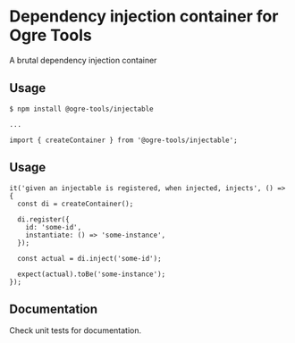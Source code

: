 # Dependency injection container for Ogre Tools

A brutal dependency injection container

## Usage

```
$ npm install @ogre-tools/injectable

...

import { createContainer } from '@ogre-tools/injectable';  
```

## Usage
```
it('given an injectable is registered, when injected, injects', () => {
  const di = createContainer();
  
  di.register({
    id: 'some-id',
    instantiate: () => 'some-instance',
  });

  const actual = di.inject('some-id');

  expect(actual).toBe('some-instance');
});
```

## Documentation
Check unit tests for documentation.
